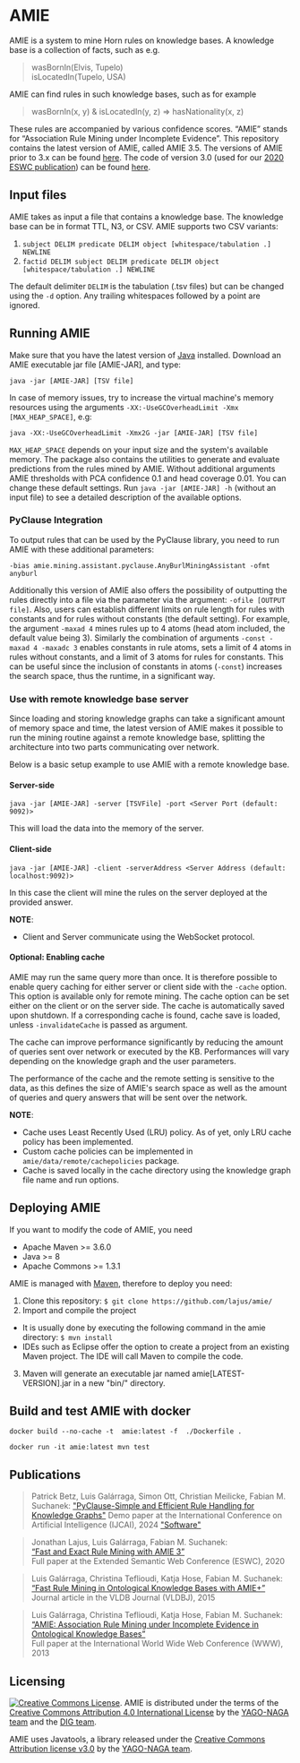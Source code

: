 # AMIE 
AMIE is a system to mine Horn rules on knowledge bases. A knowledge base is a collection of facts, such as e.g. 
> wasBornIn(Elvis, Tupelo)  
> isLocatedIn(Tupelo, USA)

AMIE can find rules in such knowledge bases, such as for example
> wasBornIn(x, y) & isLocatedIn(y, z) => hasNationality(x, z)

These rules are accompanied by various confidence scores. “AMIE” stands for “Association Rule Mining under Incomplete Evidence”. This repository contains the latest version of AMIE, called AMIE 3.5. The versions of AMIE prior to 3.x can be found [here](https://www.mpi-inf.mpg.de/departments/databases-and-information-systems/research/yago-naga/amie/). The code of version 3.0 (used for our [2020 ESWC publication](https://luisgalarraga.de/docs/amie3.pdf)) can be found [here](https://github.com/dig-team/amie/tree/v3.0).

## Input files

AMIE takes as input a file that contains a knowledge base. The knowledge base can be in format TTL, N3, or CSV. AMIE supports two CSV variants:
 1. `subject DELIM predicate DELIM object [whitespace/tabulation .] NEWLINE`
 2. `factid DELIM subject DELIM predicate DELIM object [whitespace/tabulation .] NEWLINE`

The default delimiter `DELIM` is the tabulation (.tsv files) but can be changed using the `-d` option. Any trailing whitespaces followed by a point are ignored.

## Running AMIE

Make sure that you have the latest version of [Java](https://java.com/en/download/) installed. Download an AMIE executable jar file [AMIE-JAR], and type:

```java -jar [AMIE-JAR] [TSV file]```

In case of memory issues, try to increase the virtual machine's memory resources using the arguments `-XX:-UseGCOverheadLimit -Xmx [MAX_HEAP_SPACE]`, e.g:

```java -XX:-UseGCOverheadLimit -Xmx2G -jar [AMIE-JAR] [TSV file]```

`MAX_HEAP_SPACE` depends on your input size and the system's available memory. The package also contains the utilities to generate and evaluate predictions from the rules mined by AMIE. Without additional arguments AMIE thresholds with PCA confidence 0.1 and head coverage 0.01. You can change these default settings. Run `java -jar [AMIE-JAR] -h` (without an input file) to see a detailed description of the available options.

### PyClause Integration
To output rules that can be used by the PyClause library, you need to run AMIE with these additional parameters:

```-bias amie.mining.assistant.pyclause.AnyBurlMiningAssistant -ofmt anyburl```

Additionally this version of AMIE also offers the possibility of outputting the rules directly into a file via the parameter via the argument: `-ofile [OUTPUT file]`. Also, users can establish different limits on rule length for rules with constants and for rules without constants (the default setting). For example, the argument `-maxad 4` mines rules up to 4 atoms (head atom included, the default value being 3). Similarly the combination of arguments `-const -maxad 4 -maxadc 3` enables constants in rule atoms, sets a limit of 4 atoms in rules without constants, and a limit of 3 atoms for rules for constants. This can be useful since the inclusion of constants in atoms (`-const`) increases the search space, thus the runtime, in a significant way.


### Use with remote knowledge base server

Since loading and storing knowledge graphs can take a significant amount of memory space and time, the latest version of AMIE makes it possible to run the mining routine against a remote knowledge base, splitting the architecture into two parts communicating over network.

Below is a basic setup example to use AMIE with a remote knowledge base.

#### Server-side

```java -jar [AMIE-JAR] -server [TSVFile] -port <Server Port (default: 9092)>```

This will load the data into the memory of the server. 

#### Client-side

```java -jar [AMIE-JAR] -client -serverAddress <Server Address (default: localhost:9092)>```

In this case the client will mine the rules on the server deployed at the provided answer.

__NOTE__:
- Client and Server communicate using the WebSocket protocol. 

#### Optional: Enabling cache

AMIE may run the same query more than once. It is therefore possible to enable query caching for either server or client side with the ```-cache``` option. This option is available only for remote mining. The cache option can be set either on the client or on the server side. The cache is automatically saved upon shutdown. If a corresponding cache is found, cache save is loaded, unless `-invalidateCache` is passed as argument.

The cache can improve performance significantly by reducing the amount of queries sent over network or executed by the KB.
Performances will vary depending on the knowledge graph and the user parameters. 

The performance of the cache and the remote setting is sensitive to the data, as this defines the size of AMIE's search space as well as the amount of queries and query answers that will be sent over the network. 

__NOTE__:
- Cache uses Least Recently Used (LRU) policy. As of yet, only LRU cache policy has been implemented. 
- Custom cache policies can be implemented in `amie/data/remote/cachepolicies` package.
- Cache is saved locally in the cache directory using the knowledge graph file name and run options.

## Deploying AMIE

If you want to modify the code of AMIE, you need

* Apache Maven >= 3.6.0
* Java >= 8
* Apache Commons >= 1.3.1

AMIE is managed with [Maven](https://maven.apache.org/), therefore to deploy you need:

1. Clone this repository: `$ git clone https://github.com/lajus/amie/`
2. Import and compile the project
 * It is usually done by executing the following command in the amie directory: `$ mvn install`
 * IDEs such as Eclipse offer the option to create a project from an existing Maven project. The IDE will call Maven to compile the code.
3. Maven will generate an executable jar named amie[LATEST-VERSION].jar in a new "bin/" directory. 

## Build  and test AMIE with docker 
` docker build --no-cache -t  amie:latest -f  ./Dockerfile . `

` docker run -it amie:latest mvn test `

## Publications 

> Patrick Betz, Luis Galárraga, Simon Ott, Christian Meilicke, Fabian M. Suchanek: 
> ["PyClause-Simple and Efficient Rule Handling for Knowledge Graphs"](https://luisgalarraga.de/docs/IJCAI_2024_demo_paper.pdf)
> Demo paper at the International Conference on Artificial Intelligence (IJCAI), 2024 ["Software"](https://github.com/symbolic-kg/PyClause)

> Jonathan Lajus, Luis Galárraga, Fabian M. Suchanek:  
> [“Fast and Exact Rule Mining with AMIE 3”  ](https://suchanek.name/work/publications/eswc-2020-amie-3.pdf)  
> Full paper at the Extended Semantic Web Conference (ESWC), 2020  

> Luis Galárraga, Christina Teflioudi, Katja Hose, Fabian M. Suchanek:  
> [“Fast Rule Mining in Ontological Knowledge Bases with AMIE+”](https://suchanek.name/work/publications/vldbj2015.pdf)  
> Journal article in the VLDB Journal  (VLDBJ), 2015

> Luis Galárraga, Christina Teflioudi, Katja Hose, Fabian M. Suchanek:  
> [“AMIE: Association Rule Mining under Incomplete Evidence in Ontological Knowledge Bases”](https://suchanek.name/work/publications/www2013.pdf)  
> Full paper at the International World Wide Web Conference (WWW), 2013  

## Licensing

<a rel="license" href="http://creativecommons.org/licenses/by/4.0/"><img alt="Creative Commons License" style="border-width:0" src="https://i.creativecommons.org/l/by/4.0/80x15.png" /></a>. AMIE is distributed under the terms of the <a rel="license" href="http://creativecommons.org/licenses/by/4.0/">Creative Commons Attribution 4.0 International License</a> by the [YAGO-NAGA team](https://www.mpi-inf.mpg.de/departments/databases-and-information-systems/research/yago-naga/amie/) and the [DIG team](https://dig.telecom-paris.fr/blog/).

AMIE uses Javatools, a library released under the [Creative Commons Attribution license v3.0](https://creativecommons.org/licenses/by/3.0/) by the [YAGO-NAGA team](https://www.mpi-inf.mpg.de/departments/databases-and-information-systems/research/yago-naga/amie.data.javatools/).
